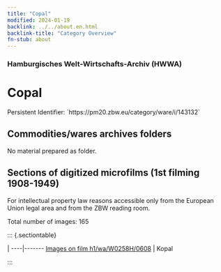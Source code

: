 ```yaml
---
title: "Copal"
modified: 2024-01-19
backlink: ../../about.en.html
backlink-title: "Category Overview"
fn-stub: about
---
```


### Hamburgisches Welt-Wirtschafts-Archiv (HWWA)

# Copal

<div class="hint">Persistent Identifier: `https://pm20.zbw.eu/category/ware/i/143132`</div>







## Commodities/wares archives folders





No material prepared as folder.



<a id="filmsections" />

## Sections of digitized microfilms (1st filming 1908-1949)

<p>For intellectual property law reasons accessible only from the European Union legal area and from the ZBW reading room.</p>



<p>Total number of images: 165</p>




::: {.sectiontable}

 | 
----|-------
<a class="btn" href="https://pm20.zbw.eu/film/h1/wa/W0258H/0608" rel="nofollow">Images on film h1/wa/W0258H/0608</a> | Kopal


:::
















